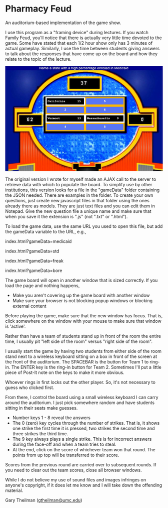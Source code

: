 # Pharmacy Feud
An auditorium-based implementation of the game show.


I use this program as a "framing device" during lectures. If you watch Family Feud, you'll notice that there is actually very little time devoted to the game. Some have stated that each 1/2 hour show only has 3 minutes of actual gameplay. Similarly, I use the time between students giving answers to talk about the responses that have come up on the board and how they relate to the topic of the lecture. 

![GameBoard](https://raw.githubusercontent.com/gtheilman/PharmacyFeud/master/media/pharmacyfeud.jpg)


The original version I wrote for myself made an AJAX call to the server to retrieve data with which to populate the board. To simplify use by other institutions, this version looks for a file in the "gameData" folder containing the JSON needed. There are examples in the folder. To create your own questions, just create new javascript files in that folder using the ones already there as models. They are just text files and you can edit them in Notepad. Give the new question file a unique name and make sure that when you save it the extension is ".js" (not ".txt" or ".html"). 

To load the game data, use the same URL you used to open this file, but add the gameData variable to the URL, e.g., 

index.html?gameData=medicaid 

index.html?gameData=std 

index.html?gameData=freak 

index.html?gameData=bore 


The game board will open in another window that is sized correctly. If you load the page and nothing happens, 

* Make you aren't covering up the game board with another window
* Make sure your browser is not blocking popup windows or blocking external content



Before playing the game, make sure that the new window has focus. That is, click somewhere on the window with your mouse to make sure that window is 'active'. 


Rather than have a team of students stand up in front of the room the entire time, I usually pit "left side of the room" versus "right side of the room". 


I usually start the game by having two students from either side of the room stand next to a wireless keyboard sitting on a box in front of the screen at the front of the auditorium. The SPACEBAR is the button for Team 1 to ring-in. The ENTER key is the ring-in button for Team 2. Sometimes I'll put a little piece of Post-It note on the keys to make it more obvious.


Whoever rings in first locks out the other player. So, it's not necessary to guess who clicked first.


From there, I control the board using a small wireless keyboard I can carry around the auditorium. I just pick somewhere random and have students sitting in their seats make guesses.

* Number keys 1 - 8 reveal the answers
* The 0 (zero) key cycles through the number of strikes. That is, it shows one strike the first time it is pressed, two strikes the second time and three strikes the third time. 
* The 9 key always plays a single strike. This is for incorrect answers during the face-off and when a team tries to steal. 
* At the end, click on the score of whichever team won that round. The points from up top will be transferred to their score. 


Scores from the previous round are carried over to subsequent rounds. If you need to clear out the team scores, close all browser windows.


While I do not believe my use of sound files and images infringes on anyone's copyright, if it does let me know and I will take down the offending material.


Gary Theilman (gtheilman@umc.edu)
